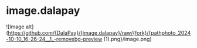 # image.dalapay
![Image alt](https://github.com/{DalaPay}/{image.dalapay}/raw/{fork}/{pathphoto_2024-10-10_16-26-24__1_-removebg-preview (1).png}/image.png)
